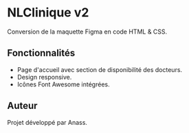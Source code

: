 # NLClinique v2
Conversion de la maquette Figma en code HTML & CSS.

## Fonctionnalités
- Page d'accueil avec section de disponibilité des docteurs.
- Design responsive.
- Icônes Font Awesome intégrées.

## Auteur
Projet développé par Anass.
